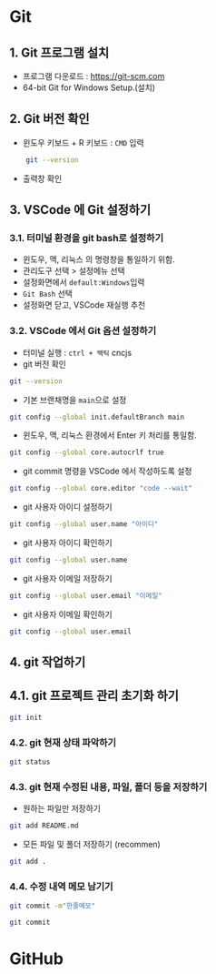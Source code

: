 # Git

## 1. Git 프로그램 설치

- 프로그램 다운로드 : https://git-scm.com
- 64-bit Git for Windows Setup.(설치)

## 2. Git 버전 확인

- 윈도우 키보드 + R 키보드 : `CMD` 입력

```bash
    git --version

```

- 출력창 확인

## 3. VSCode 에 Git 설정하기

### 3.1. 터미널 환경을 git bash로 설정하기

- 윈도우, 맥, 리눅스 의 명령창을 통일하기 위함.
- 관리도구 선택 > 설정메뉴 선택
- 설정화면에서 `default:Windows`입력
- `Git Bash` 선택
- 설정화면 닫고, VSCode 재실행 추천

### 3.2. VSCode 에서 Git 옵션 설정하기
<!-- 터미널창 우측 상단 bash로 변경 -->
- 터미널 실행 : `ctrl + 백틱` cncjs
- git 버전 확인

```bash
git --version
```

- 기본 브랜채명을 `main`으로 설정

```bash
git config --global init.defaultBranch main
```

- 윈도우, 맥, 리눅스 환경에서 Enter 키 처리를 통일함.

```bash
git config --global core.autocrlf true
```

- git commit 명령을 VSCode 에서 작성하도록 설정

```bash
git config --global core.editor "code --wait"
```

- git 사용자 아이디 설정하기

```bash
git config --global user.name "아이디"
```

- git 사용자 아이디 확인하기

```bash
git config --global user.name
```

- git 사용자 이메일 저장하기

```bash
git config --global user.email "이메일"
```

- git 사용자 이메일 확인하기

```bash
git config --global user.email
```

## 4. git 작업하기

## 4.1. git 프로젝트 관리 초기화 하기

```bash
git init
```

### 4.2. git 현재 상태 파악하기

```bash
git status
```

### 4.3. git 현재 수정된 내용, 파일, 폴더 등을 저장하기

- 원하는 파일만 저장하기

```bash
git add README.md
```

- 모든 파일 및 폴더 저장하기 (recommen)

```bash
git add .
```

### 4.4. 수정 내역 메모 남기기

```bash
git commit -m"한줄메모"
```

```bash
git commit
```
# GitHub
